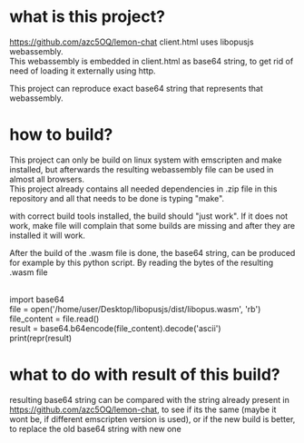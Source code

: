 # what is this project?

https://github.com/azc5OQ/lemon-chat client.html uses libopusjs webassembly. <br>This webassembly is embedded in client.html as base64 string, to get rid of need of loading it externally using http.
<br>

This project can reproduce exact base64 string that represents that webassembly.
<br>

# how to build?
This project can only be build on linux system with emscripten and make installed, but afterwards the resulting webassembly file can be used in almost all browsers.
<br>
This project already contains all needed dependencies in .zip file in this repository and all that needs to be done is typing "make".

with correct build tools installed, the build should "just work". If it does not work, make file will complain that some builds are missing and after they are installed it will work.
<br>

After the build of the .wasm file is done, the base64 string, can be produced for example by this python script.
By reading the bytes of the resulting .wasm file

<br>
import base64
<br>
file = open('/home/user/Desktop/libopusjs/dist/libopus.wasm', 'rb')
<br>
file_content = file.read()

<br>
result = base64.b64encode(file_content).decode('ascii')
<br>
print(repr(result)

# what to do with result of this build?
resulting base64 string can be compared with the string already present in https://github.com/azc5OQ/lemon-chat, to see if its the same (maybe it wont be, if different emscripten version is used), or if the new build is better, to replace the old base64 string with new one
